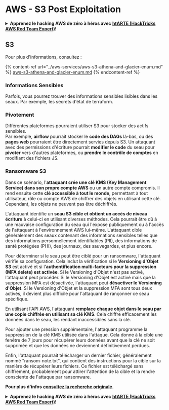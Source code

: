 # AWS - S3 Post Exploitation

<details>

<summary><strong>Apprenez le hacking AWS de zéro à héros avec</strong> <a href="https://training.hacktricks.xyz/courses/arte"><strong>htARTE (HackTricks AWS Red Team Expert)</strong></a><strong>!</strong></summary>

Autres moyens de soutenir HackTricks :

* Si vous souhaitez voir votre **entreprise annoncée dans HackTricks** ou **télécharger HackTricks en PDF**, consultez les [**PLANS D'ABONNEMENT**](https://github.com/sponsors/carlospolop) !
* Obtenez le [**merchandising officiel PEASS & HackTricks**](https://peass.creator-spring.com)
* Découvrez [**La Famille PEASS**](https://opensea.io/collection/the-peass-family), notre collection de [**NFTs**](https://opensea.io/collection/the-peass-family) exclusifs
* **Rejoignez le** 💬 [**groupe Discord**](https://discord.gg/hRep4RUj7f) ou le [**groupe telegram**](https://t.me/peass) ou **suivez** moi sur **Twitter** 🐦 [**@carlospolopm**](https://twitter.com/carlospolopm)**.**
* **Partagez vos astuces de hacking en soumettant des PRs aux dépôts github** [**HackTricks**](https://github.com/carlospolop/hacktricks) et [**HackTricks Cloud**](https://github.com/carlospolop/hacktricks-cloud).

</details>

## S3

Pour plus d'informations, consultez :

{% content-ref url="../aws-services/aws-s3-athena-and-glacier-enum.md" %}
[aws-s3-athena-and-glacier-enum.md](../aws-services/aws-s3-athena-and-glacier-enum.md)
{% endcontent-ref %}

### Informations Sensibles

Parfois, vous pourrez trouver des informations sensibles lisibles dans les seaux. Par exemple, les secrets d'état de terraform.

### Pivotement

Différentes plateformes pourraient utiliser S3 pour stocker des actifs sensibles.\
Par exemple, **airflow** pourrait stocker le **code des DAGs** là-bas, ou des **pages web** pourraient être directement servies depuis S3. Un attaquant avec des permissions d'écriture pourrait **modifier le code** du seau pour **pivoter** vers d'autres plateformes, ou **prendre le contrôle de comptes** en modifiant des fichiers JS.

### Ransomware S3

Dans ce scénario, l'**attaquant crée une clé KMS (Key Management Service) dans son propre compte AWS** ou un autre compte compromis. Il rend ensuite cette **clé accessible à tout le monde**, permettant à tout utilisateur, rôle ou compte AWS de chiffrer des objets en utilisant cette clé. Cependant, les objets ne peuvent pas être déchiffrés.

L'attaquant identifie un **seau S3 cible et obtient un accès de niveau écriture** à celui-ci en utilisant diverses méthodes. Cela pourrait être dû à une mauvaise configuration du seau qui l'expose publiquement ou à l'accès de l'attaquant à l'environnement AWS lui-même. L'attaquant cible généralement des seaux contenant des informations sensibles telles que des informations personnellement identifiables (PII), des informations de santé protégées (PHI), des journaux, des sauvegardes, et plus encore.

Pour déterminer si le seau peut être ciblé pour un ransomware, l'attaquant vérifie sa configuration. Cela inclut la vérification si le **Versioning d'Objet S3** est activé et si l'**authentification multi-facteurs pour la suppression (MFA delete) est activée**. Si le Versioning d'Objet n'est pas activé, l'attaquant peut procéder. Si le Versioning d'Objet est activé mais que la suppression MFA est désactivée, l'attaquant peut **désactiver le Versioning d'Objet**. Si le Versioning d'Objet et la suppression MFA sont tous deux activés, il devient plus difficile pour l'attaquant de rançonner ce seau spécifique.

En utilisant l'API AWS, l'attaquant **remplace chaque objet dans le seau par une copie chiffrée en utilisant sa clé KMS**. Cela chiffre efficacement les données dans le seau, les rendant inaccessibles sans la clé.

Pour ajouter une pression supplémentaire, l'attaquant programme la suppression de la clé KMS utilisée dans l'attaque. Cela donne à la cible une fenêtre de 7 jours pour récupérer leurs données avant que la clé ne soit supprimée et que les données ne deviennent définitivement perdues.

Enfin, l'attaquant pourrait télécharger un dernier fichier, généralement nommé "ransom-note.txt", qui contient des instructions pour la cible sur la manière de récupérer leurs fichiers. Ce fichier est téléchargé sans chiffrement, probablement pour attirer l'attention de la cible et la rendre consciente de l'attaque par ransomware.

**Pour plus d'infos** [**consultez la recherche originale**](https://rhinosecuritylabs.com/aws/s3-ransomware-part-1-attack-vector/)**.**

<details>

<summary><strong>Apprenez le hacking AWS de zéro à héros avec</strong> <a href="https://training.hacktricks.xyz/courses/arte"><strong>htARTE (HackTricks AWS Red Team Expert)</strong></a><strong>!</strong></summary>

Autres moyens de soutenir HackTricks :

* Si vous souhaitez voir votre **entreprise annoncée dans HackTricks** ou **télécharger HackTricks en PDF**, consultez les [**PLANS D'ABONNEMENT**](https://github.com/sponsors/carlospolop) !
* Obtenez le [**merchandising officiel PEASS & HackTricks**](https://peass.creator-spring.com)
* Découvrez [**La Famille PEASS**](https://opensea.io/collection/the-peass-family), notre collection de [**NFTs**](https://opensea.io/collection/the-peass-family) exclusifs
* **Rejoignez le** 💬 [**groupe Discord**](https://discord.gg/hRep4RUj7f) ou le [**groupe telegram**](https://t.me/peass) ou **suivez** moi sur **Twitter** 🐦 [**@carlospolopm**](https://twitter.com/carlospolopm)**.**
* **Partagez vos astuces de hacking en soumettant des PRs aux dépôts github** [**HackTricks**](https://github.com/carlospolop/hacktricks) et [**HackTricks Cloud**](https://github.com/carlospolop/hacktricks-cloud).

</details>
